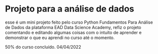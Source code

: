 # Projeto para a análise de dados

esse é um mini projeto feito pelo curso Python Fundamentos Para Análise de Dados da plataforma EAD Data Science Academy, refiz o projeto comentando e editando algumas coisas com o intuito de aprender e demonstrar o que eu aprendi no curso até o momento.

50% do curso concluído.
04/04/2022
